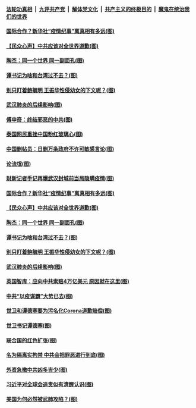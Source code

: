 ####  [法轮功真相](../../../../basic/blob/master/README.md?t=04141430) &nbsp;|&nbsp; [九评共产党](../../../../9ping.md/blob/master/README.md?t=04141430) &nbsp;|&nbsp; [解体党文化](../../../../jtdwh.md/blob/master/README.md?t=04141430)  &nbsp;|&nbsp; [共产主义的终极目的](../../../../gczydzjmd.md/blob/master/README.md?t=04141430) &nbsp;|&nbsp; [魔鬼在统治我们的世界](../../../../mgztzwmdsj.md/blob/master/README.md?t=04141430) 

#### [国际合作？新华社“疫情纪事”离真相有多远(图)](../pages/p4/929726.md?t=04141430) 

#### [【民众心声】中共应该对全世界道歉(图)](../pages/p4/929159.md?t=04141430) 

#### [陶杰：同一个世界 同一副面孔(图)](../pages/p4/929582.md?t=04141430) 

#### [谭书记为啥和台湾过不去？(图)](../pages/p4/929580.md?t=04141430) 

#### [别只盯着鲍毓明 王振华性侵幼女的下文呢？(图)](../pages/p4/929578.md?t=04141430) 

#### [武汉肺炎的后续影响(图)](../pages/p4/929576.md?t=04141430) 

#### [傅申奇：终结邪恶的中共(图)](../pages/p4/929741.md?t=04141430) 

#### [泰国网民重挫中国粉红玻璃心(图)](../pages/p4/929739.md?t=04141430) 

#### [中国删帖员：日删万条政府不许可敏感言论(图)](../pages/p4/929737.md?t=04141430) 

#### [论流氓(图)](../pages/p4/929735.md?t=04141430) 

#### [财新记者手记再爆武汉封城前当局隐瞒疫情(图)](../pages/p4/929733.md?t=04141430) 

#### [国际合作？新华社“疫情纪事”离真相有多远(图)](../pages/p4/929726.md?t=04141430) 

#### [【民众心声】中共应该对全世界道歉(图)](../pages/p4/929159.md?t=04141430) 

#### [陶杰：同一个世界 同一副面孔(图)](../pages/p4/929582.md?t=04141430) 

#### [谭书记为啥和台湾过不去？(图)](../pages/p4/929580.md?t=04141430) 

#### [别只盯着鲍毓明 王振华性侵幼女的下文呢？(图)](../pages/p4/929578.md?t=04141430) 

#### [武汉肺炎的后续影响(图)](../pages/p4/929576.md?t=04141430) 

#### [英国智库：应向中共索赔4万亿美元 原因就在这里(图)](../pages/p4/929585.md?t=04141430) 

#### [中共“以疫谋霸”大势已去(图)](../pages/p4/929478.md?t=04141430) 

#### [世卫和谭德塞要为污名化Corona道歉赔偿(图)](../pages/p4/929444.md?t=04141430) 

#### [世卫书记谭德塞(图)](../pages/p4/929483.md?t=04141430) 

#### [联合国的红色扩张(图)](../pages/p4/929476.md?t=04141430) 

#### [名为隔离实拘禁 中共会把罪恶进行到底(图)](../pages/p4/929426.md?t=04141430) 

#### [外资急撤中共凶多吉少(图)](../pages/p4/929488.md?t=04141430) 

#### [习近平对全球会追责似有清醒认识(图)](../pages/p4/929369.md?t=04141430) 

#### [美国为何必然被武肺攻陷？(图)](../pages/p4/929368.md?t=04141430) 


